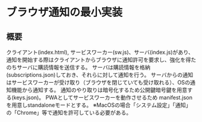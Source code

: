 # ブラウザ通知の最小実装

## 概要

クライアント(index.html), サービスワーカー(sw.js)、サーバ(index.js)があり、
通知を開始する際はクライアントからブラウザに通知許可を要求し、強化を得たのちサーバに購読情報を送信する。
サーバは購読情報を格納(subscriptions.json)しておき、それらに対して通知を行う。
サーバからの通知はサービスワーカーが受け取り（ブラウザを閉じていても受け取れる）、OSの通知機能から通知する。
通知のやり取りは暗号化するため公開鍵暗号鍵を用意する(keys.json)。
PWAとしてサービスワーカーを動作させるため manifest.jsonを用意しstandaloneモードとする。
※MacOSの場合「システム設定」「通知」の「Chrome」等で通知を許可している必要がある。